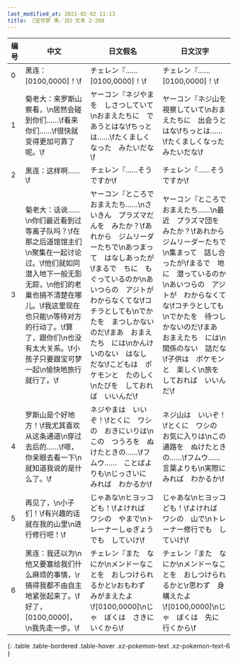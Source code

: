 ```yaml
---
last_modified_at: 2021-02-02 11:13
title: 《宝可梦 黑／白》文本 2-208
---
```

| 编号 | 中文 | 日文假名 | 日文汉字 |
| ---- | ---- | ---- | --- |
| 0 | 黑连：[0100,0000]！\f | チェレン『……[0100,0000]！\f | チェレン『……[0100,0000]！\f |
| 1 | 菊老大：来罗斯山察看，\n居然会碰到你们……\f看来你们……\f很快就变得更加可靠了呢。\f | ヤーコン『ネジやまを　しさつしていて\nおまえたちに　であうとはな\fちっとは……\fたくましくなった　みたいだな\f | ヤーコン『ネジ山を　視察していて\nおまえたちに　出会うとはな\fちっとは……\fたくましくなった　みたいだな\f |
| 2 | 黑连：这样啊……\f | チェレン『……そうですか\f | チェレン『……そうですか\f |
| 3 | 菊老大：话说……\n你们最近看到过等离子队吗？\f在那之后道馆馆主们\n聚集在一起讨论过。\f他们就如同潜入地下一般无影无踪，\n他们的老巢也搞不清楚在哪儿。\f我这里现在也只能\n等待对方的行动了。\f算了，跟你们\n也没有太大关系。\f小孩子只要跟宝可梦一起\n愉快地旅行就行了。\f | ヤーコン『ところで　おまえたち……\nさいきん　プラズマだんを　みたか？\fあれから　ジムリーダーたちで\nあつまって　はなしあったが\fまるで　ちに　もぐっているのか\nあいつらの　アジトが　わからなくてな\fコチラとしても\nでかたを　まつしかないのだ\fまあ　おまえたち　には\nかんけいのない　はなし　だな\fこどもは　ポケモンと　たのしく\nたびを　しておれば　いいんだ\f | ヤーコン『ところで　おまえたち……\n最近　プラズマ団を　みたか？\fあれから　ジムリーダーたちで\n集まって　話し合ったが\fまるで　地に　潜っているのか\nあいつらの　アジトが　わからなくてな\fコチラとしても\nでかたを　待つしかないのだ\fまあ　おまえたち　には\n関係のない　話だな\f子供は　ポケモンと　楽しく\n旅を　しておれば　いいんだ\f |
| 4 | 罗斯山是个好地方！\f我尤其喜欢从这条通道\n穿过去后的……\f嗯，你亲眼去看一下\n就知道我说的是什么了。\f | ネジやまは　いいぞ！\fとくに　ワシの　おきにいりは\nこの　つうろを　ぬけたときの……\fフムウ……　ことばよりも\nじっさいに　みれば　わかるか\f | ネジ山は　いいぞ！\fとくに　ワシの　お気に入りは\nこの　通路を　ぬけたときの……\fフムウ……　言葉よりも\n実際に　みれば　わかるか\f |
| 5 | 再见了，\n小子们！\f有兴趣的话就在我的山里\n进行修行吧！\f | じゃあな\nヒヨッコども！\fよければ　ワシの　やまで\nトレーナーしゅぎょうでも　していけ\f | じゃあな\nヒヨッコども！\fよければ　ワシの　山で\nトレーナー修行でも　していけ\f |
| 6 | 黑连：我还以为\n他又要塞给我们什么麻烦的事情，\r搞得我都不由自主地紧张起来了。\f好了，[0100,0000]，\n我先走一步。\f | チェレン『また　なにか\nメンドーなことを　おしつけられるかと\rおもわず　みがまえたよ\f[0100,0000]\nじゃ　ぼくは　さきに　いくから\f | チェレン『また　なにか\nメンドーなことを　おしつけられるかと\r思わず　身構えたよ\f[0100,0000]\nじゃ　ぼくは　先に　行くから\f |
{: .table .table-bordered .table-hover .xz-pokemon-text .xz-pokemon-text-6 }